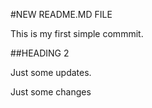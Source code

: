#NEW README.MD FILE

This is my first simple commmit.

##HEADING 2

Just some updates.

Just some changes
